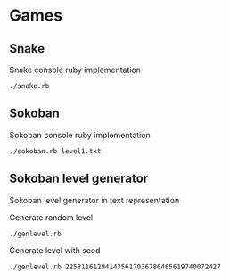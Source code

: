 # Games

## Snake

Snake console ruby implementation

```
./snake.rb
```

## Sokoban

Sokoban console ruby implementation

```
./sokoban.rb level1.txt
```

## Sokoban level generator

Sokoban level generator in text representation

Generate random level

```
./genlevel.rb
```

Generate level with seed

```
./genlevel.rb 225811612941435617036786465619740072427
```
